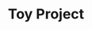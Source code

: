 ---
title: "Toy Project"
layout: category
permalink: /categories/toyProject/
author_profile: true
taxonomy: "toyProejct"
sidebar:
  nav: "docs"
---